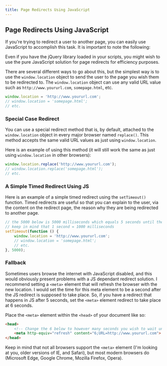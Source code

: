 ```yaml
---
title: Page Redirects Using JavaScript
---
```

## Page Redirects Using JavaScript

If you're trying to redirect a user to another page, you can easily use JavaScript to accomplish this task. It is important to note the following:

Even if you have the jQuery library loaded in your scripts, you might wish to use the pure JavaScript solution for page redirects for efficiency purposes. 

There are several different ways to go about this, but the simplest way is to use the `window.location` object to send the user to the page you wish them to be redirected to. The `window.location` object can use any valid URL value such as `http://www.yoururl.com`, `somepage.html`, etc.

```javascript
window.location = 'http://www.yoururl.com';
// window.location = 'somepage.html';
// etc.
```

### Special Case Redirect

You can use a special redirect method that is, by default, attached to the `window.location` object in every major browser named `replace()`. This method accepts the same valid URL values as just using `window.location`.



Here is an example of using this method (it will still work the same as just using `window.location` in other browsers):

```javascript
window.location.replace('http://www.yoururl.com');
// window.location.replace('somepage.html');
// etc.
```

### A Simple Timed Redirect Using JS

Here is an example of a simple timed redirect using the `setTimeout()` function. Timed redirects are useful so that you can explain to the user, via the content on the redirect page, the reason why they are being redirected to another page.

```javascript
// the 5000 below is 5000 milliseconds which equals 5 seconds until the redirect happens
// keep in mind that 1 second = 1000 milliseconds
setTimeout(function () {
    window.location = 'http://www.yoururl.com';
    // window.location = 'somepage.html';
    // etc.
}, 5000);
```

### Fallback

Sometimes users browse the internet with JavaScript disabled, and this would obviously present problems with a JS dependant redirect solution. I recommend setting a `<meta>` element that will refresh the browser with the new location. I would set the time for this meta element to be a second after the JS redirect is supposed to take place. So, if you have a redirect that happens in JS after 5 seconds, set the `<meta>` element redirect to take place at 6 seconds.

Place the `<meta>` element within the `<head>` of your document like so:

```html
<head>
    <!-- Change the 6 below to however many seconds you wish to wait until redirection to the new page.  Change the portion after "URL=" to the URL of your choice.  This can be a local page: URL=somepage.html, a web address: URL=http://www.yoururl.com, or any other valid URL. It is important to note the semicolon between the number of seconds to refresh and the URL. -->
    <meta http-equiv="refresh" content="6;URL=http://www.yoururl.com">
</head>
```

Keep in mind that not all browsers support the `<meta>` element (I'm looking at you, older versions of IE, and Safari), but most modern browsers do (Microsoft Edge, Google Chrome, Mozilla Firefox, Opera).
